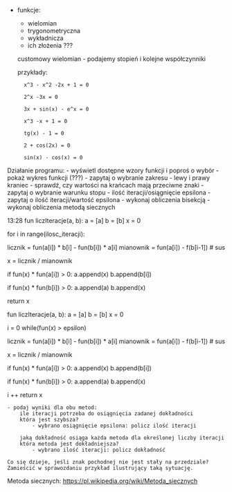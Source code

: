 - funkcje:

	- wielomian
	- trygonometryczna
	- wykładnicza
	- ich złożenia ???
	
	customowy wielomian - podajemy stopień i kolejne współczynniki
	
	przykłady:
	
		x^3 - x^2 -2x + 1 = 0
		
		2^x -3x = 0
		
		3x + sin(x) - e^x = 0
		
		x^3 -x + 1 = 0
		
		tg(x) - 1 = 0
		
		2 + cos(2x) = 0
		
		sin(x) - cos(x) = 0		 
		
Działanie programu:
	- wyświetl dostępne wzory funkcji i poproś o wybór
	- pokaż wykres funkcji (???)
	- zapytaj o wybranie zakresu - lewy i prawy kraniec
		- sprawdź, czy wartości na krańcach mają przeciwne znaki
	- zapytaj o wybranie warunku stopu - ilość iteracji/osiągnięcie epsilona
	- zapytaj o ilość iteracji/wartość epsilona
	- wykonaj obliczenia bisekcją
	- wykonaj obliczenia metodą siecznych
	
	
	
	
13:28
fun liczIteracje(a, b):
a = [a]
b = [b]
x = 0

for i in range(ilosc_iteracji):

licznik = fun(a[i]) * b[i] - fun(b[i]) * a[i]
mianownik = fun(a[i]) - f(b[i-1]) # sus

x = licznik / mianownik

if fun(x) * fun(a[i]) > 0:
a.append(x)
b.append(b[i])

if fun(x) * fun(b[i]) > 0:
a.append(a)
b.append(x)

return x

fun liczIteracje(a, b):
a = [a]
b = [b]
x = 0

i = 0
while(fun(x) > epsilon)

licznik = fun(a[i]) * b[i] - fun(b[i]) * a[i]
mianownik = fun(a[i]) - f(b[i-1]) # sus

x = licznik / mianownik

if fun(x) * fun(a[i]) > 0:
a.append(x)
b.append(b[i])

if fun(x) * fun(b[i]) > 0:
a.append(a)
b.append(x)

i ++
return x
	
	- podaj wyniki dla obu metod:
		ile iteracji potrzeba do osiągnięcia zadanej dokładności
		która jest szybsza?
			- wybrano osiągnięcie epsilona: policz ilość iteracji

		jaką dokładność osiąga każda metoda dla określonej liczby iteracji
		która metoda jest dokładniejsza?
			- wybrano ilość iteracji: policz dokładność

	Co się dzieje, jeśli znak pochodnej nie jest stały na przedziale?
	Zamieścić w sprawozdaniu przykład ilustrujący taką sytuację.

Metoda siecznych:
	https://pl.wikipedia.org/wiki/Metoda_siecznych
